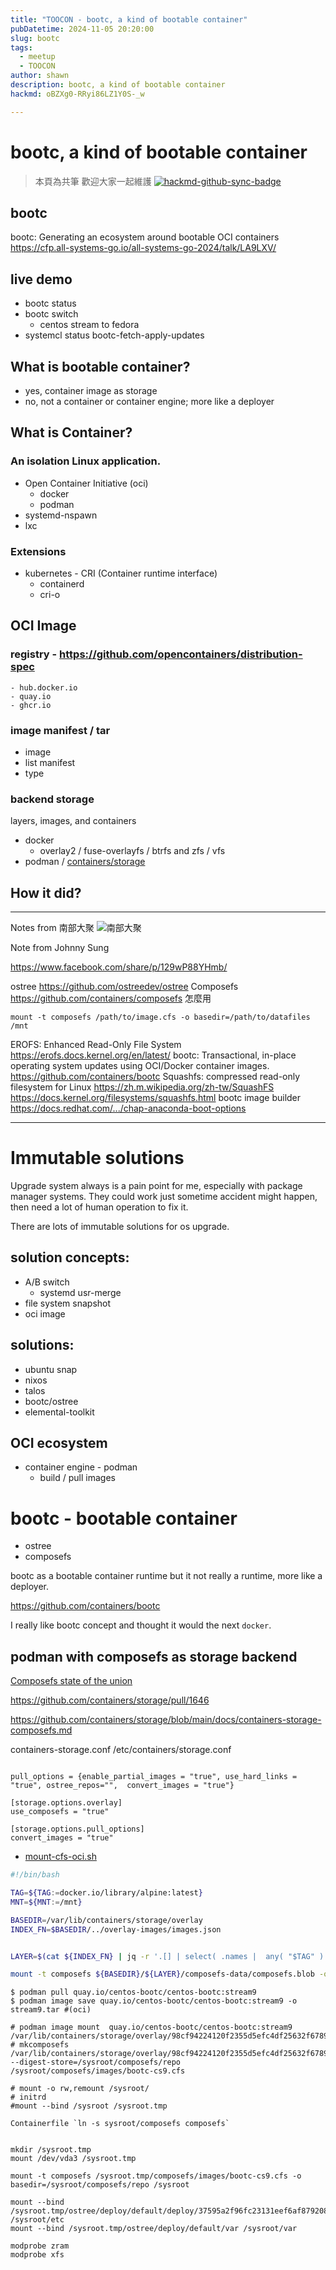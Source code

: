 ```yaml
---
title: "TOOCON - bootc, a kind of bootable container"
pubDatetime: 2024-11-05 20:20:00
slug: bootc
tags:
  - meetup
  - TOOCON
author: shawn 
description: bootc, a kind of bootable container
hackmd: oBZXg0-RRyi86LZ1Y0S-_w

---
```

# bootc, a kind of bootable container

> 本頁為共筆 歡迎大家一起維護
> [![hackmd-github-sync-badge](https://hackmd.io/oBZXg0-RRyi86LZ1Y0S-_w/badge)](https://hackmd.io/oBZXg0-RRyi86LZ1Y0S-_w)





## bootc
bootc: Generating an ecosystem around bootable OCI containers
https://cfp.all-systems-go.io/all-systems-go-2024/talk/LA9LXV/

## live demo

* bootc status
* bootc switch
    * centos stream to fedora
* systemcl status bootc-fetch-apply-updates




## What is bootable container?
- yes, container image as storage
- no, not a container or container engine; more like a deployer


## What is Container?

### An isolation Linux application.

- Open Container Initiative (oci)
    - docker
    - podman
- systemd-nspawn
- lxc

### Extensions
- kubernetes - CRI (Container runtime interface)
    - containerd
    - cri-o

## OCI Image
### registry - https://github.com/opencontainers/distribution-spec
    - hub.docker.io
	- quay.io
    - ghcr.io
### image manifest / tar
- image
- list manifest
- type

### backend storage
layers, images, and containers

- docker
    - overlay2 / fuse-overlayfs	/ btrfs and zfs / vfs
- podman / [containers/storage](https://github.com/containers/storage/)


## How it did? 






----


Notes from 南部大聚
![南部大聚](https://scontent.fkhh1-1.fna.fbcdn.net/v/t39.30808-6/457450032_8585416838135432_237796828426830138_n.jpg?stp=cp6_dst-jpg_s720x720&_nc_cat=106&ccb=1-7&_nc_sid=aa7b47&_nc_ohc=F9z1-FoI7agQ7kNvgHuorkA&_nc_zt=23&_nc_ht=scontent.fkhh1-1.fna&_nc_gid=AADhgBnfwsCDBbBcA1-vLpw&oh=00_AYBS2Iep2uCrZUQOdtlhaMi_52NKMhXbE30HQpTPeNgubA&oe=672623B1)

Note from Johnny Sung

https://www.facebook.com/share/p/129wP88YHmb/


ostree
https://github.com/ostreedev/ostree
Composefs
https://github.com/containers/composefs
怎麼用
```
mount -t composefs /path/to/image.cfs -o basedir=/path/to/datafiles /mnt
```
EROFS: Enhanced Read-Only File System
https://erofs.docs.kernel.org/en/latest/
bootc: Transactional, in-place operating system updates using OCI/Docker container images.
https://github.com/containers/bootc
Squashfs: compressed read-only filesystem for Linux
https://zh.m.wikipedia.org/zh-tw/SquashFS
https://docs.kernel.org/filesystems/squashfs.html
bootc image builder
https://docs.redhat.com/.../chap-anaconda-boot-options

---




# Immutable solutions

Upgrade system always is a pain point for me, especially with package manager systems.
They could work just sometime accident might happen, then need a lot of human operation to fix it.

There are lots of immutable solutions for os upgrade.

## solution concepts:
- A/B switch
  -  systemd usr-merge
- file system snapshot
- oci image

## solutions:
- ubuntu snap
- nixos
- talos
- bootc/ostree
- elemental-toolkit

## OCI ecosystem

- container engine - podman
  - build / pull images

# bootc - bootable container


- ostree
- composefs

bootc as a bootable container runtime but it not really a runtime, more like a deployer.

https://github.com/containers/bootc

I really like bootc concept and thought it would the next `docker`.


## podman with composefs as storage backend

[Composefs state of the union](https://blogs.gnome.org/alexl/2023/07/11/composefs-state-of-the-union/)

https://github.com/containers/storage/pull/1646


https://github.com/containers/storage/blob/main/docs/containers-storage-composefs.md

containers-storage.conf /etc/containers/storage.conf

```

pull_options = {enable_partial_images = "true", use_hard_links = "true", ostree_repos="",  convert_images = "true"}

[storage.options.overlay]
use_composefs = "true"

```

```
[storage.options.pull_options]
convert_images = "true"
```

* [mount-cfs-oci.sh](/assets/mount-cfs-oci.sh)

```bash
#!/bin/bash

TAG=${TAG:=docker.io/library/alpine:latest} 
MNT=${MNT:=/mnt}

BASEDIR=/var/lib/containers/storage/overlay
INDEX_FN=$BASEDIR/../overlay-images/images.json


LAYER=$(cat ${INDEX_FN} | jq -r '.[] | select( .names |  any( "$TAG" ) )  | .layer')

mount -t composefs ${BASEDIR}/${LAYER}/composefs-data/composefs.blob -o basedir=${BASEDIR} $MNT
```


```
$ podman pull quay.io/centos-bootc/centos-bootc:stream9
$ podman image save quay.io/centos-bootc/centos-bootc:stream9 -o stream9.tar #(oci)

# podman image mount  quay.io/centos-bootc/centos-bootc:stream9
/var/lib/containers/storage/overlay/98cf94224120f2355d5efc4df25632f6789c3b251f52cc0893562f959d72a7f6/merged
# mkcomposefs /var/lib/containers/storage/overlay/98cf94224120f2355d5efc4df25632f6789c3b251f52cc0893562f959d72a7f6/merged --digest-store=/sysroot/composefs/repo /sysroot/composefs/images/bootc-cs9.cfs

# mount -o rw,remount /sysroot/
# initrd
#mount --bind /sysroot /sysroot.tmp

Containerfile `ln -s sysroot/composefs composefs`


mkdir /sysroot.tmp
mount /dev/vda3 /sysroot.tmp

mount -t composefs /sysroot.tmp/composefs/images/bootc-cs9.cfs -o basedir=/sysroot/composefs/repo /sysroot

mount --bind /sysroot.tmp/ostree/deploy/default/deploy/37595a2f96fc23131eef6af87920858e6eecc4de5540ef3278aa7e184c7d4d5c.0/etc /sysroot/etc
mount --bind /sysroot.tmp/ostree/deploy/default/var /sysroot/var

modprobe zram
modprobe xfs
```

